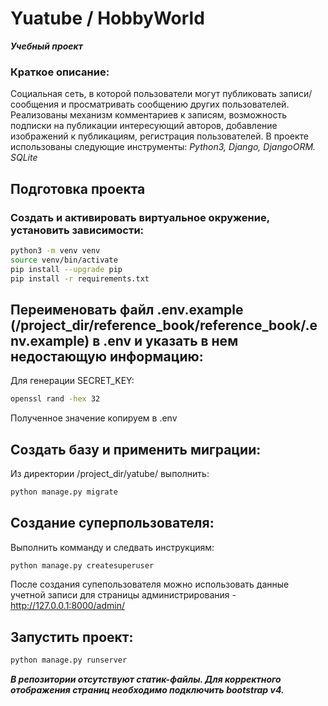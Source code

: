 # Yuatube / HobbyWorld
**_Учебный проект_**

### Краткое описание:
Социальная сеть, в которой пользователи могут публиковать записи/сообщения и просматривать сообщению других пользователей. Реализованы механизм комментариев к записям, возможность подписки на публикации интересующий авторов, добавление изображений к публикациям, регистрация пользователей.
В проекте использованы следующие инструменты:
_Python3, Django, DjangoORM. SQLite_

## Подготовка проекта
### Создать и активировать виртуальное окружение, установить зависимости:
```sh
python3 -m venv venv
source venv/bin/activate
pip install --upgrade pip
pip install -r requirements.txt
```
## Переименовать файл .env.example (/project_dir/reference_book/reference_book/.env.example) в .env и указать в нем недостающую информацию:
Для генерации SECRET_KEY:
```sh
openssl rand -hex 32
```
Полученное значение копируем в .env

## Создать базу и применить миграции:
Из директории /project_dir/yatube/ выполнить:
```sh
python manage.py migrate
```

## Создание суперпользователя:
Выполнить комманду и следвать инструкциям:
```sh
python manage.py createsuperuser
```
После создания супепользователя можно использовать данные учетной записи для страницы администрирования - http://127.0.0.1:8000/admin/

## Запустить проект:
```sh
python manage.py runserver
```
**_В репозитории отсутствуют статик-файлы. Для корректного отображения страниц необходимо подключить bootstrap v4._**
